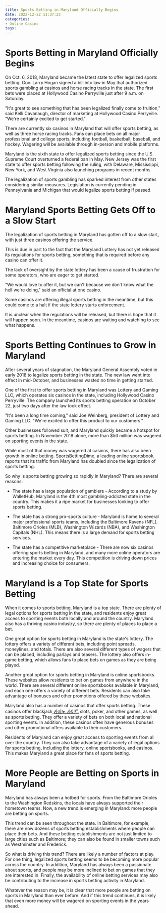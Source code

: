 ```yaml
---
title: Sports Betting in Maryland Officially Begins
date: 2022-12-22 11:37:23
categories:
- Online Casino
tags:
---
```



#  Sports Betting in Maryland Officially Begins

On Oct. 6, 2018, Maryland became the latest state to offer legalized sports betting. Gov. Larry Hogan signed a bill into law in May that authorized sports gambling at casinos and horse racing tracks in the state. The first bets were placed at Hollywood Casino Perryville just after 9 a.m. on Saturday.

"It's great to see something that has been legalized finally come to fruition," said Kelli Cavanaugh, director of marketing at Hollywood Casino Perryville. "We're certainly excited to get started."

There are currently six casinos in Maryland that will offer sports betting, as well as three horse racing tracks. Fans can place bets on all major professional and college sports, including football, basketball, baseball, and hockey. Wagering will be available through in-person and mobile platforms.

Maryland is the sixth state to offer legalized sports betting since the U.S. Supreme Court overturned a federal ban in May. New Jersey was the first state to offer sports betting following the ruling, with Delaware, Mississippi, New York, and West Virginia also launching programs in recent months.

The legalization of sports gambling has sparked interest from other states considering similar measures. Legislation is currently pending in Pennsylvania and Michigan that would legalize sports betting if passed.

#  Maryland Sports Betting Gets Off to a Slow Start

The legalization of sports betting in Maryland has gotten off to a slow start, with just three casinos offering the service.

This is due in part to the fact that the Maryland Lottery has not yet released its regulations for sports betting, something that is required before any casino can offer it.

The lack of oversight by the state lottery has been a cause of frustration for some operators, who are eager to get started.

"We would love to offer it, but we can't because we don't know what the hell we're doing," said an official at one casino.

Some casinos are offering illegal sports betting in the meantime, but this could come to a halt if the state lottery starts enforcement.

It is unclear when the regulations will be released, but there is hope that it will happen soon. In the meantime, casinos are waiting and watching to see what happens.

#  Sports Betting Continues to Grow in Maryland

After several years of stagnation, the Maryland General Assembly voted in early 2018 to legalize sports betting in the state. The new law went into effect in mid-October, and businesses wasted no time in getting started.

One of the first to offer sports betting in Maryland was Lottery and Gaming LLC, which operates six casinos in the state, including Hollywood Casino Perryville. The company launched its sports betting operation on October 22, just two days after the law took effect.

"It's been a long time coming," said Joe Weinberg, president of Lottery and Gaming LLC. "We're excited to offer this product to our customers."

Other businesses followed suit, and Maryland quickly became a hotspot for sports betting. In November 2018 alone, more than $50 million was wagered on sporting events in the state.

While most of that money was wagered at casinos, there has also been growth in online betting. SportsBettingDime, a leading online sportsbook, reports that its traffic from Maryland has doubled since the legalization of sports betting.

So why is sports betting growing so rapidly in Maryland? There are several reasons:

- The state has a large population of gamblers - According to a study by WalletHub, Maryland is the 4th most gambling-addicted state in the country. This makes it a ripe market for businesses looking to offer sports betting.

- The state has a strong pro-sports culture - Maryland is home to several major professional sports teams, including the Baltimore Ravens (NFL), Baltimore Orioles (MLB), Washington Wizards (NBA), and Washington Capitals (NHL). This means there is a large demand for sports betting services.

- The state has a competitive marketplace - There are now six casinos offering sports betting in Maryland, and many more online operators are entering the market every day. This competition is driving down prices and increasing choice for consumers.

#  Maryland is a Top State for Sports Betting

When it comes to sports betting, Maryland is a top state. There are plenty of legal options for sports betting in the state, and residents enjoy great access to sporting events both locally and around the country. Maryland also has a thriving casino industry, so there are plenty of places to place a bet.

One great option for sports betting in Maryland is the state's lottery. The lottery offers a variety of different bets, including point spreads, moneylines, and totals. There are also several different types of wagers that can be placed, including parlays and teasers. The lottery also offers in-game betting, which allows fans to place bets on games as they are being played.

Another great option for sports betting in Maryland is online sportsbooks. These websites allow residents to bet on games from anywhere in the world. There are several different online sportsbooks available in Maryland, and each one offers a variety of different bets. Residents can also take advantage of bonuses and other promotions offered by these websites.

Maryland also has a number of casinos that offer sports betting. These casinos offer blackjack,[카지노 사이트](https://choegocasino.com/) slots, poker, and other games, as well as sports betting. They offer a variety of bets on both local and national sporting events. In addition, these casinos often have generous bonuses and other promotional offers available to their customers.

Residents of Maryland can enjoy great access to sporting events from all over the country. They can also take advantage of a variety of legal options for sports betting, including the lottery, online sportsbooks, and casinos. This makes Maryland a great place for fans of sports betting.

#  More People are Betting on Sports in Maryland

Maryland has always been a hotbed for sports. From the Baltimore Orioles to the Washington Redskins, the locals have always supported their hometown teams. Now, a new trend is emerging in Maryland: more people are betting on sports.

This trend can be seen throughout the state. In Baltimore, for example, there are now dozens of sports betting establishments where people can place their bets. And these betting establishments are not just limited to large cities such as Baltimore; they can also be found in smaller towns such as Westminster and Frederick.

So what is driving this trend? There are likely a number of factors at play. For one thing, legalized sports betting seems to be becoming more popular across the country. In addition, Maryland has always been a passionate about sports, and people may be more inclined to bet on games that they are interested in. Finally, the availability of online betting services may also be contributing to the increase in sports betting activity in Maryland.

Whatever the reason may be, it is clear that more people are betting on sports in Maryland than ever before. And if this trend continues, it is likely that even more money will be wagered on sporting events in the years ahead.